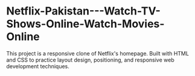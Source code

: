# Netflix-Pakistan---Watch-TV-Shows-Online-Watch-Movies-Online
This project is a responsive clone of Netflix's homepage. Built with HTML and CSS to practice layout design, positioning, and responsive web development techniques.
